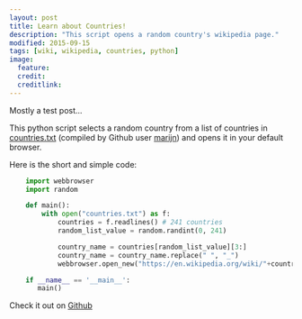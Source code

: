 ```yaml
---
layout: post
title: Learn about Countries!
description: "This script opens a random country's wikipedia page."
modified: 2015-09-15
tags: [wiki, wikipedia, countries, python]
image:
  feature:
  credit:
  creditlink: 
---
```

Mostly a test post...

This python script selects a random country from a list of countries in [countries.txt](https://gist.github.com/marijn/396531#file-countries-txt) (compiled by Github user [marijn](https://github.com/marijn)) and opens it in your default browser.

Here is the short and simple code:

```python
	import webbrowser
	import random

	def main():
		with open("countries.txt") as f:
			countries = f.readlines() # 241 countries
			random_list_value = random.randint(0, 241)

			country_name = countries[random_list_value][3:]
			country_name = country_name.replace(" ", "_")
			webbrowser.open_new("https://en.wikipedia.org/wiki/"+country_name)

	if __name__ == '__main__':
	   main()
```

Check it out on [Github](https://github.com/simonkiley/random-wiki-countries)



